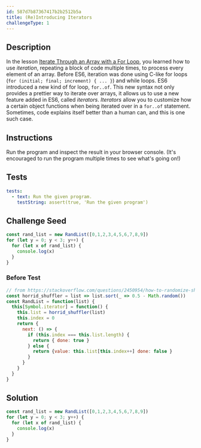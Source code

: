 ```yaml
---
id: 587d7b87367417b2b2512b5a
title: (Re)Introducing Iterators
challengeType: 1
---
```


## Description
<section id='description'>
In the lesson <a href=\"/javascript-algorithms-and-data-structures/basic-javascript/iterate-through-an-array-with-a-for-loop/\">Iterate Through an Array with a For Loop</a>, you learned how to use <i>iteration</i>, repeating a block of code multiple times, to process every element of an array. Before ES6, iteration was done using C-like for loops (<code>for (initial; final; increment) { ... }</code>) and while loops.
ES6 introduced a new kind of for loop, <code>for..of</code>. This new syntax not only provides a prettier way to iterate over arrays, it allows us to use a new feature added in ES6, called <i>iterators</i>.
<i>Iterators</i> allow you to customize how a certain object functions when being iterated over in a <code>for..of</code> statement.
Sometimes, code explains itself better than a human can, and this is one such case. 
</section>

## Instructions
<section id='instructions'>
Run the program and inspect the result in your browser console. (It's encouraged to run the program multiple times to see what's going on!)
</section>

## Tests
<section id='tests'>

```yml
tests:
  - text: Run the given program.
    testString: assert(true, 'Run the given program')
```

</section>

## Challenge Seed
<section id='challengeSeed'>

<div id='js-seed'>

```js
const rand_list = new RandList([0,1,2,3,4,5,6,7,8,9])
for (let y = 0; y < 3; y++) {
  for (let x of rand_list) {
    console.log(x)
  }
}
```

</div>

### Before Test
<div id="js-setup">

```js
// from https://stackoverflow.com/questions/2450954/how-to-randomize-shuffle-a-javascript-array
const horrid_shuffler = list => list.sort(_ => 0.5 - Math.random())
const RandList = function(list) {
  this[Symbol.iterator] = function() {
    this.list = horrid_shuffler(list)
    this.index = 0
    return {
      next: () => {
        if (this.index === this.list.length) {
          return { done: true }
        } else {
          return {value: this.list[this.index++] done: false }
        }
      }
    }
  }
}
```
</div>

</section>

## Solution
<section id='solution'>

```js
const rand_list = new RandList([0,1,2,3,4,5,6,7,8,9])
for (let y = 0; y < 3; y++) {
  for (let x of rand_list) {
    console.log(x)
  }
}
```
</section>
